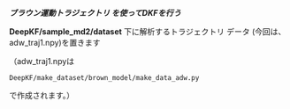 ***ブラウン運動トラジェクトリ を使ってDKFを行う***

**DeepKF/sample_md2/dataset** 下に解析するトラジェクトリ データ (今回は、adw_traj1.npy)を置きます  
  
（adw_traj1.npyは 
```
DeepKF/make_dataset/brown_model/make_data_adw.py 
``` 
で作成されます。）

